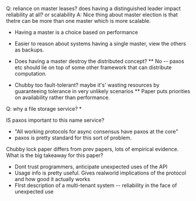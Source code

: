 Q: reliance on master leases? does having a distinguished leader impact
reliability at all? or scalability
A: Nice thing about master election is that thetre can be more than one master
which is more scalable.

* Having a master is a choice based on performance
* Easier to reason about systems having a single master, view the others as
  backups. 
* Does having a master destroy the distributed concept? 
** No -- paxos etc should lie on top of some other framework that can distribute computation.

* Chubby too fault-tolerant? maybe it's' wasting resources by guaranteeing tolerance in very unlikely scenarios
** Paper puts priorities on availability rather than performance. 

Q: why a file storage service?
* 


IS paxos important to this name service?
- "All working protocols for async consensus have paxos at the core"
- paxos is pretty standard for this sort of problem. 

Chubby lock paper differs from prev papers, lots of empirical evidence. What is the big takeaway for this paper?
* Dont trust programmers, anticipate unexpected uses of the API
* Usage info is pretty useful. Gives realworld implications of the protocol and how good it actually works
* FIrst description of a multi-tenant system -- reliability in the face of unexpected use


